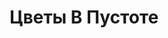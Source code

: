 ---
draft: false
slug: tsvety-v-pustote-68474371
title: Цветы В Пустоте
type: books
params:
  bookTitle: Цветы В Пустоте
  cover: https://images-na.ssl-images-amazon.com/images/S/compressed.photo.goodreads.com/books/1660550972i/61224340.jpg
  isbn: '9785041226398'
  goodreads_link: https://www.goodreads.com/book/show/61224340
  authors:
  - Леа Рэд
  page_count: '496'
  short_book_description: Дебютный роман Леа Рэд «Цветы в Пустоте» — чувственное сай-фай
    фэнтези о судьбоносных решениях, борьбе за справедливость и всепрощающей любви.В
    отдаленном уголке космоса скрыта от посторонних глаз...
  russian_translation_status: exists
  book_description: 'Дебютный роман Леа Рэд «Цветы в Пустоте» — чувственное сай-фай
    фэнтези о судьбоносных решениях, борьбе за справедливость и всепрощающей любви.В
    отдаленном уголке космоса скрыта от посторонних глаз особенная планета: ее жители
    не знают ненависти, зависти и войн, а больше всего почитают знания, доброту и
    человеческую жизнь.Раз в несколько сотен лет на этой планете рождаются такие,
    как Сильвенио: Хранители Знаний с абсолютной памятью, чье призвание — служить
    своему народу путеводной звездой.Но планам юного Хранителя Знаний не суждено сбыться.
    Его похищает Аргза Грэн — печально известный космический пират, привыкший забирать
    себе все лучшее и не знающий пощады.Теперь Сильвенио вынужден столкнуться с жестокой
    и непредсказуемой реальностью, которая оказывается совсем не такой однозначной,
    как в книгах…Выдержат ли принципы проверку временем? Возможно ли сохранить в безумном
    путешествии себя, не уничтожив при этом другого? И способно ли чудовище на человеческие
    чувства?'
  russian_audioversion: 'no'
---